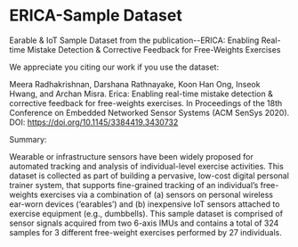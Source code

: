# ERICA-Sample Dataset
Earable & IoT Sample Dataset from the publication--ERICA: Enabling Real-time Mistake Detection & Corrective Feedback for Free-Weights Exercises

We appreciate you citing our work if you use the dataset:

Meera Radhakrishnan, Darshana Rathnayake, Koon Han Ong, Inseok Hwang, and Archan Misra. Erica: Enabling real-time mistake detection & corrective feedback for free-weights exercises. In Proceedings of the 18th Conference on Embedded Networked Sensor Systems (ACM SenSys 2020). DOI: https://doi.org/10.1145/3384419.3430732

Summary:

Wearable or infrastructure sensors have been widely proposed for automated tracking and analysis of individual-level exercise activities. This dataset is collected as part of building a pervasive, low-cost digital personal trainer system, that supports fine-grained tracking of an individual’s free-weights exercises via a combination of (a) sensors on personal wireless ear-worn devices (‘earables’) and (b) inexpensive IoT sensors attached to exercise equipment (e.g., dumbbells). This sample dataset is comprised of sensor signals acquired from two 6-axis IMUs and contains a total of 324 samples for 3 different free-weight exercises performed by 27 individuals.
